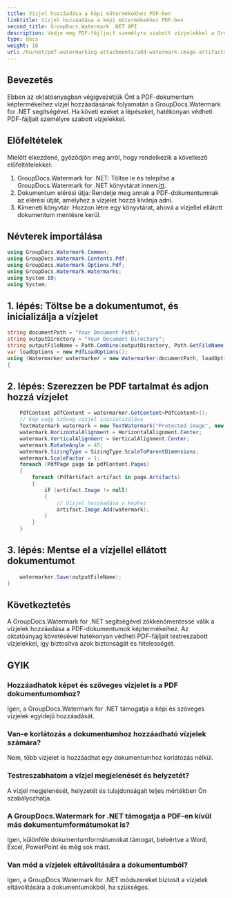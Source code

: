 ```yaml
---
title: Vízjel hozzáadása a képi műtermékekhez PDF-ben
linktitle: Vízjel hozzáadása a képi műtermékekhez PDF-ben
second_title: GroupDocs.Watermark .NET API
description: Védje meg PDF-fájljait személyre szabott vízjelekkel a GroupDocs.Watermark for .NET segítségével. Könnyen hozzáadhat szöveges vagy képi vízjeleket a PDF-dokumentumok képtermékeihez.
type: docs
weight: 18
url: /hu/net/pdf-watermarking-attachments/add-watermark-image-artifacts-pdf/
---
```

## Bevezetés
Ebben az oktatóanyagban végigvezetjük Önt a PDF-dokumentum képtermékeihez vízjel hozzáadásának folyamatán a GroupDocs.Watermark for .NET segítségével. Ha követi ezeket a lépéseket, hatékonyan védheti PDF-fájljait személyre szabott vízjelekkel.
## Előfeltételek
Mielőtt elkezdené, győződjön meg arról, hogy rendelkezik a következő előfeltételekkel:
1.  GroupDocs.Watermark for .NET: Töltse le és telepítse a GroupDocs.Watermark for .NET könyvtárat innen:[itt](https://releases.groupdocs.com/Watermark/net/).
2. Dokumentum elérési útja: Rendelje meg annak a PDF-dokumentumnak az elérési útját, amelyhez a vízjelet hozzá kívánja adni.
3. Kimeneti könyvtár: Hozzon létre egy könyvtárat, ahová a vízjellel ellátott dokumentum mentésre kerül.

## Névterek importálása
```csharp
using GroupDocs.Watermark.Common;
using GroupDocs.Watermark.Contents.Pdf;
using GroupDocs.Watermark.Options.Pdf;
using GroupDocs.Watermark.Watermarks;
using System.IO;
using System;
```
## 1. lépés: Töltse be a dokumentumot, és inicializálja a vízjelet
```csharp
string documentPath = "Your Document Path";
string outputDirectory = "Your Document Directory";
string outputFileName = Path.Combine(outputDirectory, Path.GetFileName(documentPath));
var loadOptions = new PdfLoadOptions();
using (Watermarker watermarker = new Watermarker(documentPath, loadOptions))
{
```
## 2. lépés: Szerezzen be PDF tartalmat és adjon hozzá vízjelet
```csharp
	PdfContent pdfContent = watermarker.GetContent<PdfContent>();
	// Kép vagy szöveg vízjel inicializálása
	TextWatermark watermark = new TextWatermark("Protected image", new Font("Arial", 8));
	watermark.HorizontalAlignment = HorizontalAlignment.Center;
	watermark.VerticalAlignment = VerticalAlignment.Center;
	watermark.RotateAngle = 45;
	watermark.SizingType = SizingType.ScaleToParentDimensions;
	watermark.ScaleFactor = 1;
	foreach (PdfPage page in pdfContent.Pages)
	{
		foreach (PdfArtifact artifact in page.Artifacts)
		{
			if (artifact.Image != null)
			{
				// Vízjel hozzáadása a képhez
				artifact.Image.Add(watermark);
			}
		}
	}
```
## 3. lépés: Mentse el a vízjellel ellátott dokumentumot
```csharp
	watermarker.Save(outputFileName);
}
```

## Következtetés
A GroupDocs.Watermark for .NET segítségével zökkenőmentessé válik a vízjelek hozzáadása a PDF-dokumentumok képtermékeihez. Az oktatóanyag követésével hatékonyan védheti PDF-fájljait testreszabott vízjelekkel, így biztosítva azok biztonságát és hitelességét.
## GYIK
### Hozzáadhatok képet és szöveges vízjelet is a PDF dokumentumomhoz?
Igen, a GroupDocs.Watermark for .NET támogatja a képi és szöveges vízjelek egyidejű hozzáadását.
### Van-e korlátozás a dokumentumhoz hozzáadható vízjelek számára?
Nem, több vízjelet is hozzáadhat egy dokumentumhoz korlátozás nélkül.
### Testreszabhatom a vízjel megjelenését és helyzetét?
A vízjel megjelenését, helyzetét és tulajdonságait teljes mértékben Ön szabályozhatja.
### A GroupDocs.Watermark for .NET támogatja a PDF-en kívül más dokumentumformátumokat is?
Igen, különféle dokumentumformátumokat támogat, beleértve a Word, Excel, PowerPoint és még sok mást.
### Van mód a vízjelek eltávolítására a dokumentumból?
Igen, a GroupDocs.Watermark for .NET módszereket biztosít a vízjelek eltávolítására a dokumentumokból, ha szükséges.